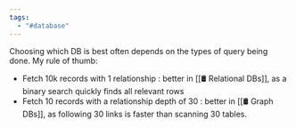 ```yaml
---
tags:
  - "#database"
---
```

Choosing which DB is best often depends on the types of query being done. My rule of thumb:
- Fetch 10k records with 1 relationship : better in [[🛢️ Relational DBs]], as a binary search quickly finds all relevant rows
- Fetch 10 records with a relationship depth of 30 : better in [[🛢️ Graph DBs]], as following 30 links is faster than scanning 30 tables.